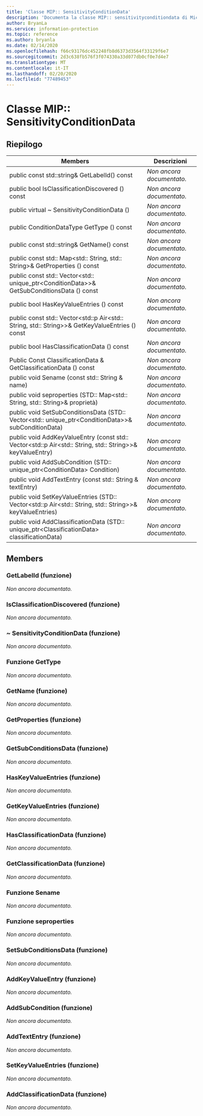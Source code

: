 ```yaml
---
title: 'Classe MIP:: SensitivityConditionData'
description: 'Documenta la classe MIP:: sensitivityconditiondata di Microsoft Information Protection (MIP) SDK.'
author: BryanLa
ms.service: information-protection
ms.topic: reference
ms.author: bryanla
ms.date: 02/14/2020
ms.openlocfilehash: f66c93176dc452248fb8d6373d3564f33129f6e7
ms.sourcegitcommit: 2d3c638fb576f3f074330a33d077db0cf0e7d4e7
ms.translationtype: MT
ms.contentlocale: it-IT
ms.lasthandoff: 02/20/2020
ms.locfileid: "77489453"
---
```

# <a name="class-mipsensitivityconditiondata"></a>Classe MIP:: SensitivityConditionData 
  
## <a name="summary"></a>Riepilogo
 Members                        | Descrizioni                                
--------------------------------|---------------------------------------------
public const std::string& GetLabelId() const  | _Non ancora documentato._
public bool IsClassificationDiscovered () const  | _Non ancora documentato._
public virtual ~ SensitivityConditionData ()  | _Non ancora documentato._
public ConditionDataType GetType () const  | _Non ancora documentato._
public const std::string& GetName() const  | _Non ancora documentato._
public const std:: Map\<std:: String, std:: String\>& GetProperties () const  | _Non ancora documentato._
public const std:: Vector\<std:: unique_ptr\<ConditionData\>\>& GetSubConditionsData () const  | _Non ancora documentato._
public bool HasKeyValueEntries () const  | _Non ancora documentato._
public const std:: Vector\<std::p Air\<std:: String, std:: String\>\>& GetKeyValueEntries () const  | _Non ancora documentato._
public bool HasClassificationData () const  | _Non ancora documentato._
Public Const ClassificationData & GetClassificationData () const  | _Non ancora documentato._
public void Sename (const std:: String & name)  | _Non ancora documentato._
public void seproperties (STD:: Map\<std:: String, std:: String\>& proprietà)  | _Non ancora documentato._
public void SetSubConditionsData (STD:: Vector\<std:: unique_ptr\<ConditionData\>\>& subConditionData)  | _Non ancora documentato._
public void AddKeyValueEntry (const std:: Vector\<std::p Air\<std:: String, std:: String\>\>& keyValueEntry)  | _Non ancora documentato._
public void AddSubCondition (STD:: unique_ptr\<ConditionData\> Condition)  | _Non ancora documentato._
public void AddTextEntry (const std:: String & textEntry)  | _Non ancora documentato._
public void SetKeyValueEntries (STD:: Vector\<std::p Air\<std:: String, std:: String\>\>& keyValueEntries)  | _Non ancora documentato._
public void AddClassificationData (STD:: unique_ptr\<ClassificationData\> classificationData)  | _Non ancora documentato._
  
## <a name="members"></a>Members
  
### <a name="getlabelid-function"></a>GetLabelId (funzione)
_Non ancora documentato._

  
### <a name="isclassificationdiscovered-function"></a>IsClassificationDiscovered (funzione)
_Non ancora documentato._

  
### <a name="sensitivityconditiondata-function"></a>~ SensitivityConditionData (funzione)
_Non ancora documentato._

  
### <a name="gettype-function"></a>Funzione GetType
_Non ancora documentato._

  
### <a name="getname-function"></a>GetName (funzione)
_Non ancora documentato._

  
### <a name="getproperties-function"></a>GetProperties (funzione)
_Non ancora documentato._

  
### <a name="getsubconditionsdata-function"></a>GetSubConditionsData (funzione)
_Non ancora documentato._

  
### <a name="haskeyvalueentries-function"></a>HasKeyValueEntries (funzione)
_Non ancora documentato._

  
### <a name="getkeyvalueentries-function"></a>GetKeyValueEntries (funzione)
_Non ancora documentato._

  
### <a name="hasclassificationdata-function"></a>HasClassificationData (funzione)
_Non ancora documentato._

  
### <a name="getclassificationdata-function"></a>GetClassificationData (funzione)
_Non ancora documentato._

  
### <a name="setname-function"></a>Funzione Sename
_Non ancora documentato._

  
### <a name="setproperties-function"></a>Funzione seproperties
_Non ancora documentato._

  
### <a name="setsubconditionsdata-function"></a>SetSubConditionsData (funzione)
_Non ancora documentato._

  
### <a name="addkeyvalueentry-function"></a>AddKeyValueEntry (funzione)
_Non ancora documentato._

  
### <a name="addsubcondition-function"></a>AddSubCondition (funzione)
_Non ancora documentato._

  
### <a name="addtextentry-function"></a>AddTextEntry (funzione)
_Non ancora documentato._

  
### <a name="setkeyvalueentries-function"></a>SetKeyValueEntries (funzione)
_Non ancora documentato._

  
### <a name="addclassificationdata-function"></a>AddClassificationData (funzione)
_Non ancora documentato._
